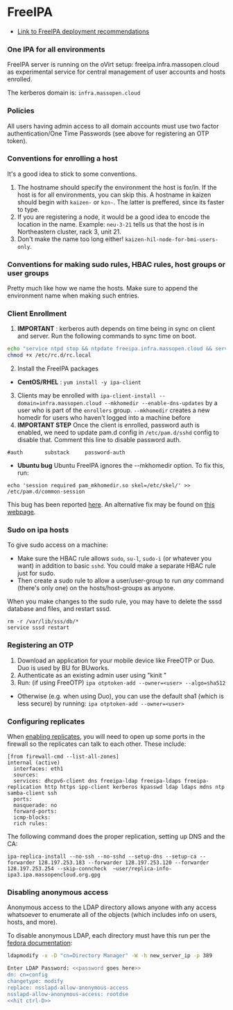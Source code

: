 # FreeIPA
* [Link to FreeIPA deployment recommendations](https://www.freeipa.org/page/Deployment_Recommendations)

### One IPA for all environments

FreeIPA server is running on the oVirt setup: freeipa.infra.massopen.cloud as experimental service for central management of user accounts and hosts enrolled.

The kerberos domain is: `infra.massopen.cloud`

### Policies
All users having admin access to all domain accounts must use two factor authentication/One Time Passwords (see above for registering an OTP token).

### Conventions for enrolling a host
It's a good idea to stick to some conventions.
1. The hostname should specify the environment the host is for/in. If the host is for all environments, you can skip this. A hostname in kaizen should begin with `kaizen-` or `kzn-`. The latter is preffered, since its faster to type.
2. If you are registering a node, it would be a good idea to encode the location in the name. Example: `neu-3-21` tells us that the host is in Northeastern cluster, rack 3, unit 21.
3. Don't make the name too long either! `kaizen-hil-node-for-bmi-users-only`.

### Conventions for making sudo rules, HBAC rules, host groups or user groups
Pretty much like how we name the hosts. Make sure to append the environment name when making such entries.

### Client Enrollment
1. **IMPORTANT** : kerberos auth depends on time being in sync on client and server. Run the following commands to sync time on boot.
```bash
echo "service ntpd stop && ntpdate freeipa.infra.massopen.cloud && service ntpd start" >> etc/rc.lical
chmod +x /etc/rc.d/rc.local
```
2. Install the FreeIPA packages
* **CentOS/RHEL** : `yum install -y ipa-client`
3. Clients may be enrolled with `ipa-client-install --domain=infra.massopen.cloud --mkhomedir --enable-dns-updates`
 by a user who is part of the `enrollers` group. `--mkhomedir` creates a new homedir for users who haven't logged into a machine before
4. **IMPORTANT STEP** Once the client is enrolled, password auth is enabled, we need to update pam.d config in `/etc/pam.d/sshd` config to disable that.
  Comment this line to disable password auth.
```
#auth       substack     password-auth
```
* **Ubuntu bug** Ubuntu FreeIPA ignores the --mkhomedir option. To fix this, run:
```
echo 'session required pam_mkhomedir.so skel=/etc/skel/' >> /etc/pam.d/common-session
```
This bug has been reported [here](https://bugs.launchpad.net/ubuntu/+source/freeipa/+bug/1336869). An alternative fix may be found on [this webpage](https://www.redhat.com/archives/freeipa-users/2013-June/msg00091.html).

### Sudo on ipa hosts
To give sudo access on a machine:
* Make sure the HBAC rule allows `sudo`, `su-l`, `sudo-i` (or whatever you want) in addition to basic `sshd`. You could make a separate HBAC rule just for sudo.
* Then create a sudo rule to allow a user/user-group to run *any* command (there's only one)
 on the hosts/host-groups as anyone.

When you make changes to the sudo rule, you may have to delete the sssd database and files, and restart sssd.
```
rm -r /var/lib/sss/db/*
service sssd restart
```

### Registering an OTP
1. Download an application for your mobile device like FreeOTP or Duo. Duo is used by BU for BUworks.
2. Authenticate as an existing admin user using "kinit <username>"
3. Run: (if using FreeOTP) `ipa otptoken-add --owner=<user> --algo=sha512`
  * Otherwise (e.g. when using Duo), you can use the default sha1 (which is less secure) by running: `ipa otptoken-add --owner=<user>`


### Configuring replicates
When [enabling replicates](https://blog.vladionescu.com/freeipa-on-rhel-7-with-replication/), you will need to open up some ports in the firewall so the replicates can talk to each other. These include:

```
[from firewall-cmd --list-all-zones]
internal (active)
  interfaces: eth1
  sources:
  services: dhcpv6-client dns freeipa-ldap freeipa-ldaps freeipa-replication http https ipp-client kerberos kpasswd ldap ldaps mdns ntp samba-client ssh
  ports:
  masquerade: no
  forward-ports:
  icmp-blocks:
  rich rules:
```

The following command does the proper replication, setting up DNS and the CA:

`ipa-replica-install --no-ssh --no-sshd --setup-dns --setup-ca --forwarder 128.197.253.183 --forwarder 128.197.253.120 --forwarder 128.197.253.254 --skip-conncheck  ~user/replica-info-ipa3.ipa.massopencloud.org.gpg`

### Disabling anonymous access
Anonymous access to the LDAP directory allows anyone with any access whatsoever to enumerate all of the objects (which includes info on users, hosts, and more).

To disable anonymous LDAP, each directory must have this run per the [fedora documentation](https://docs.fedoraproject.org/en-US/Fedora/18/html/FreeIPA_Guide/disabling-anon-binds.html):

```bash
ldapmodify -x -D "cn=Directory Manager" -W -h new_server_ip -p 389

Enter LDAP Password: <<password goes here>>
dn: cn=config
changetype: modify
replace: nsslapd-allow-anonymous-access
nsslapd-allow-anonymous-access: rootdse
<<hit ctrl-D>>
```

